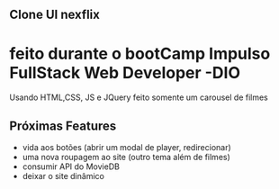 ## Clone  UI nexflix
# feito durante o bootCamp Impulso FullStack Web Developer -DIO
Usando HTML,CSS, JS e JQuery
feito somente um carousel de filmes

## Próximas Features
*  vida aos botões (abrir um modal de player, redirecionar)
*  uma nova roupagem ao site (outro tema além de filmes)
*  consumir API do MovieDB
*  deixar o site dinâmico